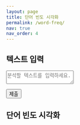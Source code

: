 ```yaml
---
layout: page
title: 단어 빈도 시각화
permalink: /word-freq/
nav: true
nav_order: 4
---
```


## 텍스트 입력

<textarea id="textInput" type="text" placeholder="분석할 텍스트를 입력하세요."></textarea>
<button onclick="updateChart()">제출</button>


## 단어 빈도 시각화
<div>
    <canvas id="myChart"></canvas>
</div>
<script src="/assets/js/word-freq.js"></script>

